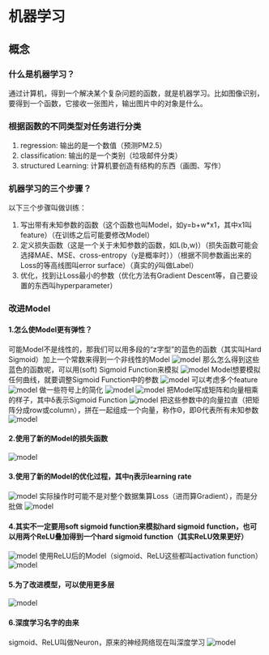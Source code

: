 # 机器学习

## 概念

### 什么是机器学习？

通过计算机，得到一个解决某个复杂问题的函数，就是机器学习。比如图像识别，要得到一个函数，它接收一张图片，输出图片中的对象是什么。

### 根据函数的不同类型对任务进行分类

1. regression: 输出的是一个数值（预测PM2.5）
2. classification: 输出的是一个类别（垃圾邮件分类）
3. structured Learning: 计算机要创造有结构的东西（画图、写作）

### 机器学习的三个步骤？

以下三个步骤叫做训练：

1. 写出带有未知参数的函数（这个函数也叫Model，如y=b+w*x1，其中x1叫feature）（在训练之后可能要修改Model）
2. 定义损失函数（这是一个关于未知参数的函数，如L(b,w)）（损失函数可能会选择MAE、MSE、cross-entropy（y是概率时））（根据不同参数画出来的Loss的等高线图叫error surface）（真实的$\hat{y}$叫做Label）
3. 优化，找到让Loss最小的参数（优化方法有Gradient Descent等，自己要设置的东西叫hyperparameter）

### 改进Model

#### 1.怎么使Model更有弹性？

可能Model不是线性的，那我们可以用多段的“z字型”的蓝色的函数（其实叫Hard Sigmoid）加上一个常数来得到一个非线性的Model
![model](/image_host/0.png)
那么怎么得到这些蓝色的函数呢，可以用(soft) Sigmoid Function来模拟
![model](/image_host/1.png)
Model想要模拟任何曲线，就要调整Sigmoid Function中的参数
![model](/image_host/2.png)
可以考虑多个feature
![model](/image_host/3.png)
做一些符号上的简化
![model](/image_host/4.png)
![model](/image_host/5.png)
把Model写成矩阵和向量相乘的样子，其中δ表示Sigmoid Function
![model](/image_host/6.png)
把这些参数中的向量拉直（把矩阵分成row或column），拼在一起组成一个向量，称作Θ，即Θ代表所有未知参数
![model](/image_host/7.png)

#### 2.使用了新的Model的损失函数

![model](/image_host/8.png)

#### 3.使用了新的Model的优化过程，其中η表示learning rate

![model](/image_host/9.png)
实际操作时可能不是对整个数据集算Loss（进而算Gradient），而是分批做
![model](/image_host/10.png)

#### 4.其实不一定要用soft sigmoid function来模拟hard sigmoid function，也可以用两个ReLU叠加得到一个hard sigmoid function（其实ReLU效果更好）

![model](/image_host/11.png)
使用ReLU后的Model（sigmoid、ReLU这些都叫activation function）
![model](/image_host/12.png)

#### 5.为了改进模型，可以使用更多层

![model](/image_host/13.png)

#### 6.深度学习名字的由来

sigmoid、ReLU叫做Neuron，原来的神经网络现在叫深度学习
![model](/image_host/14.png)
